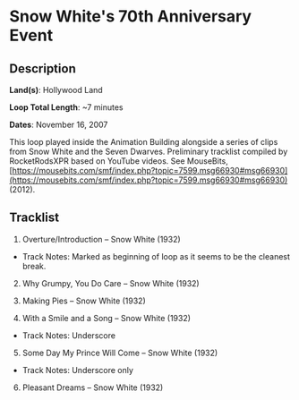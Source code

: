 # Snow White's 70th Anniversary Event

## Description

**Land(s)**: Hollywood Land

**Loop Total Length**: ~7 minutes

**Dates**: November 16, 2007

This loop played inside the Animation Building alongside a series of clips from Snow White and the Seven Dwarves. Preliminary tracklist compiled by RocketRodsXPR based on YouTube videos. See MouseBits, [https://mousebits.com/smf/index.php?topic=7599.msg66930#msg66930](https://mousebits.com/smf/index.php?topic=7599.msg66930#msg66930) (2012).

## Tracklist

1. Overture/Introduction – Snow White (1932)
- Track Notes: Marked as beginning of loop as it seems to be the cleanest break.

2. Why Grumpy, You Do Care – Snow White (1932)


3. Making Pies – Snow White (1932)


4. With a Smile and a Song – Snow White (1932)
- Track Notes: Underscore

5. Some Day My Prince Will Come – Snow White (1932)
- Track Notes: Underscore only

6. Pleasant Dreams – Snow White (1932)

